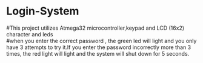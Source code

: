 # Login-System

#This project utilizes Atmega32 microcontroller,keypad and LCD (16x2) character and leds    
#when you enter the correct password , the green led will light and you only have 3 attempts to try it.If you enter the password incorrectly more than 3 times, the red light will light and the system will shut down for 5 seconds.
